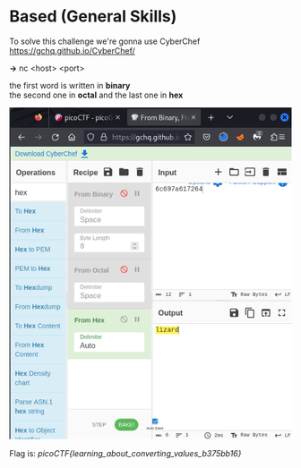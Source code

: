 # Based (General Skills)

To solve this challenge we're gonna use CyberChef
https://gchq.github.io/CyberChef/

<b>-></b> nc &lt;host&gt; &lt;port&gt;

<p>the first word is written in <b>binary</b>
<br>
the second one in <b>octal</b>
and the last one in <b>hex</b></p>

<img src="./img.png">

<p>Flag is: <i>picoCTF{learning_about_converting_values_b375bb16} </i></p>
